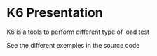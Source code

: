 # K6 Presentation

K6 is a tools to perform different type of load test

See the different exemples in the source code
